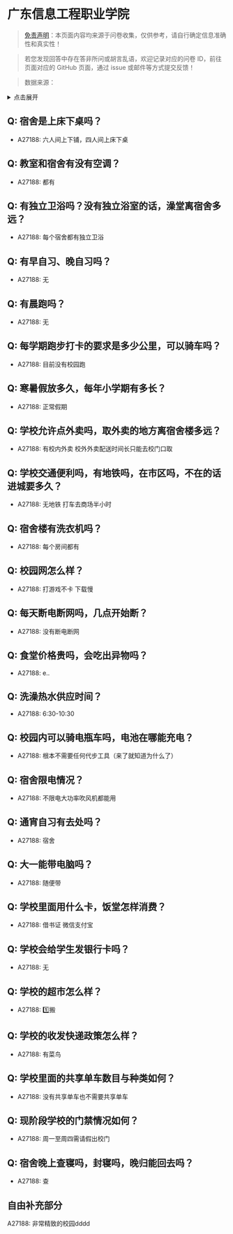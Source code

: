 # 广东信息工程职业学院

> [免责声明](https://colleges.chat/#_3)：本页面内容均来源于问卷收集，仅供参考，请自行确定信息准确性和真实性！

> 若您发现回答中存在答非所问或胡言乱语，欢迎记录对应的问卷 ID，前往页面对应的 GitHub 页面，通过 issue 或邮件等方式提交反馈！

> 数据来源：

<details><summary>点击展开</summary>
<ul>
<li>A27188: Z2694773865@163.com (2024 年 10 月)</li>
</ul>
</details>

## Q: 宿舍是上床下桌吗？

- A27188: 六人间上下铺，四人间上床下桌

## Q: 教室和宿舍有没有空调？

- A27188: 都有

## Q: 有独立卫浴吗？没有独立浴室的话，澡堂离宿舍多远？

- A27188: 每个宿舍都有独立卫浴

## Q: 有早自习、晚自习吗？

- A27188: 无

## Q: 有晨跑吗？

- A27188: 无

## Q: 每学期跑步打卡的要求是多少公里，可以骑车吗？

- A27188: 目前没有校园跑

## Q: 寒暑假放多久，每年小学期有多长？

- A27188: 正常假期

## Q: 学校允许点外卖吗，取外卖的地方离宿舍楼多远？

- A27188: 有校内外卖 校外外卖配送时间长只能去校门口取

## Q: 学校交通便利吗，有地铁吗，在市区吗，不在的话进城要多久？

- A27188: 无地铁 打车去商场半小时

## Q: 宿舍楼有洗衣机吗？

- A27188: 每个房间都有

## Q: 校园网怎么样？

- A27188: 打游戏不卡 下载慢

## Q: 每天断电断网吗，几点开始断？

- A27188: 没有断电断网

## Q: 食堂价格贵吗，会吃出异物吗？

- A27188: e..

## Q: 洗澡热水供应时间？

- A27188: 6:30-10:30

## Q: 校园内可以骑电瓶车吗，电池在哪能充电？

- A27188: 根本不需要任何代步工具（来了就知道为什么了）

## Q: 宿舍限电情况？

- A27188: 不限电大功率吹风机都能用

## Q: 通宵自习有去处吗？

- A27188: 宿舍

## Q: 大一能带电脑吗？

- A27188: 随便带

## Q: 学校里面用什么卡，饭堂怎样消费？

- A27188: 借书证 微信支付宝

## Q: 学校会给学生发银行卡吗？

- A27188: 无

## Q: 学校的超市怎么样？

- A27188: 1️⃣搬

## Q: 学校的收发快递政策怎么样？

- A27188: 有菜鸟

## Q: 学校里面的共享单车数目与种类如何？

- A27188: 没有共享单车也不需要共享单车

## Q: 现阶段学校的门禁情况如何？

- A27188: 周一至周四需请假出校门

## Q: 宿舍晚上查寝吗，封寝吗，晚归能回去吗？

- A27188: 查

## 自由补充部分

A27188: 非常精致的校园dddd